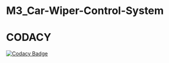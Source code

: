 # M3_Car-Wiper-Control-System
# CODACY
[![Codacy Badge](https://app.codacy.com/project/badge/Grade/8a0c030123c24c0c8a67f085d4b3377f)](https://www.codacy.com/gh/kavyagolagana/M3_Car-Wiper-Control-System/dashboard?utm_source=github.com&amp;utm_medium=referral&amp;utm_content=kavyagolagana/M3_Car-Wiper-Control-System&amp;utm_campaign=Badge_Grade)
